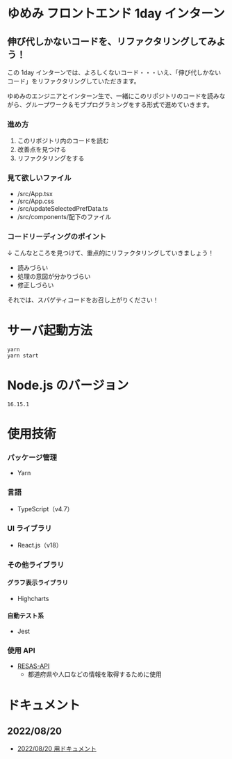 # ゆめみ フロントエンド 1day インターン

## 伸び代しかないコードを、リファクタリングしてみよう！

この 1day インターンでは、よろしくないコード・・・いえ、「伸び代しかないコード」をリファクタリングしていただきます。

ゆめみのエンジニアとインターン生で、一緒にこのリポジトリのコードを読みながら、グループワーク＆モブプログラミングをする形式で進めていきます。

### 進め方

1. このリポジトリ内のコードを読む
1. 改善点を見つける
1. リファクタリングをする

### 見て欲しいファイル

- /src/App.tsx
- /src/App.css
- /src/updateSelectedPrefData.ts
- /src/components/配下のファイル

### コードリーディングのポイント

↓ こんなところを見つけて、重点的にリファクタリングしていきましょう！

- 読みづらい
- 処理の意図が分かりづらい
- 修正しづらい

それでは、スパゲティコードをお召し上がりください！

# サーバ起動方法

```shell
yarn
yarn start
```

# Node.js のバージョン

`16.15.1`

# 使用技術

### パッケージ管理

- Yarn

### 言語

- TypeScript（v4.7）

### UI ライブラリ

- React.js（v18）

### その他ライブラリ

#### グラフ表示ライブラリ

- Highcharts

#### 自動テスト系

- Jest

### 使用 API

- [RESAS-API](https://opendata.resas-portal.go.jp/)
  - 都道府県や人口などの情報を取得するために使用

# ドキュメント

## 2022/08/20

- [2022/08/20 用ドキュメント](docs/20220820)
